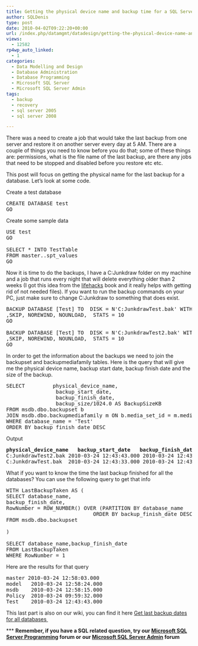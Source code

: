```yaml
---
title: Getting the physical device name and backup time for a SQL Server database
author: SQLDenis
type: post
date: 2010-04-02T09:22:20+00:00
url: /index.php/datamgmt/datadesign/getting-the-physical-device-name-and-bac/
views:
  - 12582
rp4wp_auto_linked:
  - 1
categories:
  - Data Modelling and Design
  - Database Administration
  - Database Programming
  - Microsoft SQL Server
  - Microsoft SQL Server Admin
tags:
  - backup
  - recovery
  - sql server 2005
  - sql server 2008

---
```

There was a need to create a job that would take the last backup from one server and restore it on another server every day at 5 AM. There are a couple of things you need to know before you do that; some of these things are: permissions, what is the file name of the last backup, are there any jobs that need to be stopped and disabled before you restore etc etc.

This post will focus on getting the physical name for the last backup for a database. Let&#8217;s look at some code.

Create a test database

<pre>CREATE DATABASE test
GO</pre>

Create some sample data

<pre>USE test
GO

SELECT * INTO TestTable
FROM master..spt_values
GO</pre>

Now it is time to do the backups, I have a C:Junkdraw folder on my machine and a job that runs every night that will delete everything older than 2 weeks (I got this idea from the [lifehacks][1] book and it really helps with getting rid of not needed files). If you want to run the backup commands on your PC, just make sure to change C:Junkdraw to something that does exist.

<pre>BACKUP DATABASE [Test] TO  DISK = N'C:JunkdrawTest.bak' WITH NOFORMAT, NOINIT
,SKIP, NOREWIND, NOUNLOAD,  STATS = 10
GO

BACKUP DATABASE [Test] TO  DISK = N'C:JunkdrawTest2.bak' WITH NOFORMAT, NOINIT
,SKIP, NOREWIND, NOUNLOAD,  STATS = 10
GO</pre>

In order to get the information about the backups we need to join the backupset and backupmediafamily tables. Here is the query that will give me the physical device name, backup start date, backup finish date and the size of the backup.

<pre>SELECT			physical_device_name,
				backup_start_date,
				backup_finish_date,
				backup_size/1024.0 AS BackupSizeKB
FROM msdb.dbo.backupset b
JOIN msdb.dbo.backupmediafamily m ON b.media_set_id = m.media_set_id
WHERE database_name = 'Test'
ORDER BY backup_finish_date DESC</pre>

Output

<pre><strong>physical_device_name	backup_start_date	backup_finish_date	BackupSizeKB</strong>
C:JunkdrawTest2.bak	2010-03-24 12:43:43.000	2010-03-24 12:43:43.000	1483.000000
C:JunkdrawTest.bak	2010-03-24 12:43:33.000	2010-03-24 12:43:33.000	1482.000000</pre>

What if you want to know the time the last backup finished for all the databases? You can use the following query to get that info

<pre>WITH LastBackupTaken AS (
SELECT database_name,
backup_finish_date,
RowNumber = ROW_NUMBER() OVER (PARTITION BY database_name 
							ORDER BY backup_finish_date DESC)
FROM msdb.dbo.backupset 

)

SELECT database_name,backup_finish_date 
FROM LastBackupTaken
WHERE RowNumber = 1</pre>

Here are the results for that query

<pre>master	2010-03-24 12:58:03.000
model	2010-03-24 12:58:24.000
msdb	2010-03-24 12:58:15.000
Policy	2010-03-24 09:59:32.000
Test	2010-03-24 12:43:43.000</pre>

This last part is also on our wiki, you can find it here [Get last backup dates for all databases &#8206;][2]

\*** **Remember, if you have a SQL related question, try our [Microsoft SQL Server Programming][3] forum or our [Microsoft SQL Server Admin][4] forum**<ins></ins>

 [1]: http://www.amazon.com/gp/product/0470238364?ie=UTF8&tag=sql08-20&linkCode=as2&camp=1789&creative=390957&creativeASIN=0470238364
 [2]: http://wiki.ltd.local/index.php/Get_last_backup_dates_for_all_databases
 [3]: http://forum.lessthandot.com/viewforum.php?f=17
 [4]: http://forum.lessthandot.com/viewforum.php?f=22